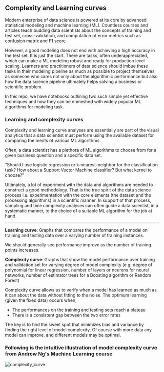 ## Complexity and Learning curves
Modern enterprise of data science is powered at its core by advanced statistical modeling and machine learning (ML). Countless courses and articles teach budding data scientists about the concepts of training and test set, cross-validation, and computation of error metrics such as confusion matrix and F1 score. 

However, a good modeling does not end with achieving a high accuracy in the test set. It is just the start. There are tasks, often underappreciated, which can make a ML modeling robust and ready for production level scaling. Learners and practitioners of data science should imbue these tasks in their modeling pipeline as much as possible to project themselves as someone who cares not only about the algorithmic performance but also how the data science pipeline ultimately helps solving a business or scientific problem.

In this repo, we have notebooks outlining two such simple yet effective techniques and how they can be enmeshed with widely popular ML algorithms for modeling task.

### Learning and complexity curves

Complexity and learning curve analyses are essentially are part of the visual analytics that a data scientist must perform using the available dataset for comparing the merits of various ML algorithms. 

Often, a data scientist has a plethora of ML algorithms to choose from for a given business question and a specific data set. 

“Should I use logistic regression or k-nearest-neighbor for the classification task? How about a Support Vector Machine classifier? But what kernel to choose?” 

Ultimately, a lot of experiment with the data and algorithms are needed to construct a good methodology. That is the true spirit of the data science process i.e. experimentation with the core elements (the dataset and the processing algorithms) in a scientific manner. In support of that process, sampling and time complexity analyses can often guide a data scientist, in a systematic manner, to the choice of a suitable ML algorithm for the job at hand.

---

**Learning curve**: Graphs that compares the performance of a model on training and testing data over a varying number of training instances. 

We should generally see performance improve as the number of training points increases. 

**Complexity curve**: Graphs that show the model performance over training and validation set for varying degree of model complexity 
(e.g. degree of polynomial for linear regression, number of layers or neurons for neural networks, 
number of estimator trees for a Boosting algorithm or Random Forest)

Complexity curve allows us to verify when a model has learned as much as it can about the data without fitting to the noise. 
The optimum learning (given the fixed data) occurs when,

* The performances on the training and testing sets reach a plateau
* There is a consistent gap between the two error rates

The key is to find the sweet spot that minimizes bias and variance by finding the right level of model complexity.
Of course with more data any model can improve, and different models may be optimal.

### Following is the intuitive illustration of model complexity curve from Andrew Ng's Machine Learning course
![complexity_curve](https://raw.githubusercontent.com/tirthajyoti/PythonMachineLearning/master/Images/Complexity_curve_example.PNG)
